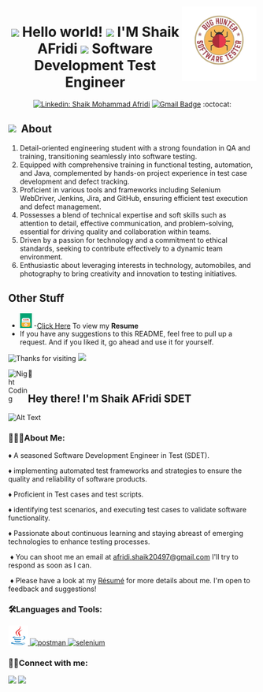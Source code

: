 <div align="center">

# <img src="raf_360x360_075_t_fafafa_ca443f4786-removebg-preview.png" width="30%" align='right'/><br> <img src="https://github.com/TheDudeThatCode/TheDudeThatCode/blob/master/Assets/Hi.gif" width="29px"> Hello world!&nbsp;<img src="https://github.com/TheDudeThatCode/TheDudeThatCode/blob/master/Assets/Earth.gif" width="24px"> I'M Shaik AFridi                                                                                   <img src="https://user-images.githubusercontent.com/74038190/216122041-518ac897-8d92-4c6b-9b3f-ca01dcaf38ee.png" width="30" /> Software Development Test Engineer                                                               
[![Linkedin: Shaik Mohammad Afridi](https://img.shields.io/badge/-Shaik_Mohammad_Afridi-blue?style=flat-square&logo=Linkedin&logoColor=white&link=https://www.linkedin.com/in/shaik-mohammad-afridi-4fa053206/)](https://www.linkedin.com/in/shaik-mohammad-afridi-4fa053206/) [![Gmail Badge](https://img.shields.io/badge/-afridi.shaik20497@gmail.com-c14438?style=flat-square&logo=Gmail&logoColor=white&link=mailto:afridi.shaik20497@gmail.com)](mailto:afridi.shaik20497@gmail.com) :octocat:

<div align="left">
 
## <img src="https://github.com/Anmol-Baranwal/Cool-GIFs-For-GitHub/assets/74038190/4503d891-510a-4ebd-94c4-ef8958a2e8d4" width="40">&nbsp; About
1. Detail-oriented engineering student with a strong foundation in QA and training, transitioning seamlessly into software testing.
2. Equipped with comprehensive training in functional testing, automation, and Java, complemented by hands-on project experience in test case development and defect tracking.
3. Proficient in various tools and frameworks including Selenium WebDriver, Jenkins, Jira, and GitHub, ensuring efficient test execution and defect management.
4. Possesses a blend of technical expertise and soft skills such as attention to detail, effective communication, and problem-solving, essential for driving quality and collaboration within teams.
5. Driven by a passion for technology and a commitment to ethical standards, seeking to contribute effectively to a dynamic team environment.
6. Enthusiastic about leveraging interests in technology, automobiles, and photography to bring creativity and innovation to testing initiatives.

<div align="left">

## Other Stuff
 - <img src="0_gFds75KHb2WzvGJN-_online-video-cutter.com_.gif" width="5%"/> -[Click Here](https://drive.google.com/file/d/1nZ1u1vrr3EdpM4VOeVZq-9Bl7m32Nw2l/view?usp=sharing) To view my **Resume**
  - If you have any suggestions to this README, feel free to pull up a request. And if you liked it, go ahead and use it for yourself.
  
<img alt="Thanks for visiting" width="80%" src="https://raw.githubusercontent.com/BrunnerLivio/brunnerlivio/master/images/marquee.svg" />
<img src="https://capsule-render.vercel.app/api?type=waving&color=gradient&height=60&section=footer&width=155"/> </p>




👋
<img alt="Night Coding" src="./assets/Hand%20Wave.gif" width='40' align="left"/><h2>Hey there! I'm Shaik AFridi
SDET </h2>

![Alt Text](https://www.vskills.in/certification/blog/wp-content/uploads/2020/01/QA-Testing.jpg)

<!-- ## 👋 &nbsp;Hey there! I'm Pruthvi -->
 
 <h3 align=" left">     👨🏻‍💻About Me:   </h3>

♦️ A seasoned Software Development Engineer in Test (SDET).

♦️ implementing automated test frameworks and strategies to ensure the quality and reliability of software products.

♦️ Proficient in Test cases and test scripts.

♦️ identifying test scenarios, and executing test cases to validate software functionality.

♦️ Passionate about continuous learning and staying abreast of emerging technologies to enhance testing processes. 

&nbsp;♦️ You can shoot me an email at afridi.shaik20497@gmail.com I'll try to respond as soon as I can.

&nbsp;♦️ Please have a look at my [Résumé](https://drive.google.com/file/d/1nZ1u1vrr3EdpM4VOeVZq-9Bl7m32Nw2l/view?usp=sharing) for more details about me. I'm open to feedback and suggestions!


<h3 align=" left"> 🛠Languages and Tools:</h3>
<p align="left"> <a href="https://www.java.com" target="_blank" rel="noreferrer"> <img src="https://raw.githubusercontent.com/devicons/devicon/master/icons/java/java-original.svg" alt="java" width="40" height="40"/> </a> <a href="https://postman.com" target="_blank" rel="noreferrer"> <img src="https://www.vectorlogo.zone/logos/getpostman/getpostman-icon.svg" alt="postman" width="40" height="40"/> </a> <a href="https://www.selenium.dev" target="_blank" rel="noreferrer"> <img src="https://raw.githubusercontent.com/detain/svg-logos/780f25886640cef088af994181646db2f6b1a3f8/svg/selenium-logo.svg" alt="selenium" width="40" height="40"/> </a> </p>

<h3 align="left">🤝🏻Connect with me:</h3>
<p align="left">
<a href="https://www.linkedin.com/in/pruthvi-pamula-4b5b81274/"><img src="https://img.shields.io/badge/-%20%20pruthvipamula-0077B5?style=flat&logo=Linkedin&logoColor=white"/></a>
<a href="mailto:pruthvigowdpamula@gmail.com"><img src="https://img.shields.io/badge/-pruthvigowdpamula@gmail.com-D14836?style=flat&logo=Gmail&logoColor=white"/></a>
